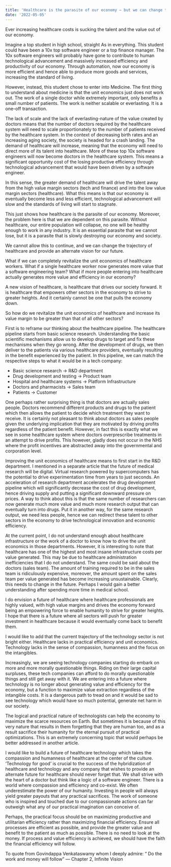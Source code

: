 ```yaml
---
title: 'Healthcare is the parasite of our economy — but we can change that.'
date: '2022-05-05'
---
```

Ever increasing healthcare costs is sucking the talent and the value out of our economy.

Imagine a top student in high school, straight As in everything. This student could have been a 10x top software engineer or a top finance manager. The 10x software engineers will probably have gone to contribute to human technological advancement and massively increased efficiency and productivity of our economy. Through automation, now our economy is more efficient and hence able to produce more goods and services, increasing the standard of living.

However, instead, this student chose to enter into Medicine. The first thing to understand about medicine is that the unit economics just does not work out. The work of a single doctor while extremely important, only benefits a small number of patients. The work is neither scalable or everlasting. It is a one-off transaction.

The lack of scale and the lack of everlasting-nature of the value created by doctors means that the number of doctors required by the healthcare system will need to scale proportionately to the number of patients received by the healthcare system. In the context of decreasing birth rates and an increasing aging society, the society is headed for a crash landing. The demand of healthcare will increase, meaning that the economy will need to direct more of its talent into healthcare. More of these top 10x software engineers will now become doctors in the healthcare system. This means a significant opportunity cost of the losing productive efficiency through technological advancement that would have been driven by a software engineer.

In this sense, the greater demand of healthcare will drive the talent away from the high value margin sectors (tech and finance) and into the low value margin sectors (healthcare). What this means is that our economy is eventually become less and less efficient, technological advancement will slow and the standards of living will start to stagnate.

This just shows how healthcare is the parasite of our economy. Moreover, the problem here is that we are dependent on this parasite. Without healthcare, our entire population will collapse, no one will be healthy enough to work in any industry. It is an essential parasite that we cannot lose, but it is a parasite that is slowly destroying our economy and society.

We cannot allow this to continue, and we can change the trajectory of healthcare and provide an alternate vision for our future.

What if we can completely revitalize the unit economics of healthcare workers. What if a single healthcare worker now generates more value that a software engineering team? What if more people entering into healthcare actually generates more value and efficiency in our economy?

A new vision of healthcare, is healthcare that drives our society forward. It is healthcare that empowers other sectors in the economy to strive to greater heights. And it certainly cannot be one that pulls the economy down.

So how do we revitalize the unit economics of healthcare and increase its value margin to be greater than that of all other sectors?

First is to reframe our thinking about the healthcare pipeline. The healthcare pipeline starts from basic science research. Understanding the basic scientific mechanisms allow us to develop drugs to target and fix these mechanisms when they go wrong. After the development of drugs, we then deliver to the patients via various healthcare providers, eventually resulting in the benefit experienced by the patient. In this pipeline, we can match the respective steps to what it would be in a tech company:
- Basic science research -> R&D department
- Drug development and testing -> Product team
- Hospital and healthcare systems -> Platform Infrastructure
- Doctors and pharmacists -> Sales team
- Patients -> Customer

One perhaps rather surprising thing is that doctors are actually sales people. Doctors recommend different products and drugs to the patient which then allows the patient to decide which treatment they want to receive. It is certainly not pleasant to think about doctors as sales people given the underlying implication that they are motivated by driving profits regardless of the patient benefit. However, in fact this is exactly what we see in some healthcare system where doctors overprescribe treatments in an attempt to drive profits. This however, gladly does not occur in the NHS where the profit incentives are abstracted away into the governmental and corporation level.

Improving the unit economics of healthcare means to first start in the R&D department. I mentioned in a separate article that the future of medical research will be digital. Virtual research powered by supercomputers has the potential to drive experimentation time from years to just seconds. An acceleration of research department accelerates the drug development pipeline which will significantly decrease the cost of drug development, hence driving supply and putting a significant downward pressure on prices. A way to think about this is that the same number of researchers can now generate much more value and much more research output that can eventually turn into drugs. Put it in another way, for the same research output, we need less people, hence we can redirect these talent to other sectors in the economy to drive technological innovation and economic efficiency.

At the current point, I do not understand enough about healthcare infrastructure or the work of a doctor to know how to drive the unit economics in those departments. However, it is interesting to note that healthcare has one of the highest and most insane infrastructure costs per value generated. This may be due to healthcare administration inefficiencies that I do not understand. The same could be said about the doctors (sales team). The amount of training required to be in the sales team is ridiculously expensive, moreover, the amount spent on the sales team per value generated has become increasing unsustainable. Clearly, this needs to change in the future. Perhaps I would gain a better understanding after spending more time in medical school.

I do envision a future of healthcare where healthcare professionals are highly valued, with high value margins and drives the economy forward being an empowering force to enable humanity to strive for greater heights. I hope that there is a future where all sectors will push for greater investment in healthcare because it would eventually come back to benefit them.

I would like to add that the current trajectory of the technology sector is not bright either. Healthcare lacks in practical efficiency and unit economics. Technology lacks in the sense of compassion, humanness and the focus on the intangibles.

Increasingly, we are seeing technology companies starting do embark on more and more morally questionable things. Riding on their large capital surpluses, these tech companies can afford to do morally questionable things and still get away with it. We are entering into a future where technology is no longer about generating value and efficiency for the economy, but a function to maximize value extraction regardless of the intangible costs. It is a dangerous path to tread on and it would be sad to see technology which would have so much potential, generate net harm in our society.

The logical and practical nature of technologists can help the economy to maximize the scarce resources on Earth. But sometimes it is because of this very nature that results in them forgetting that they are human too, and as a result sacrifice their humanity for the eternal pursuit of practical optimizations. This is an extremely concerning topic that would perhaps be better addressed in another article.

I would like to build a future of healthcare technology which takes the compassion and humanness of healthcare at the center of the culture. ‘Technology for good’ is crucial to the success of the hybridization of healthcare and technology and any company that wishes to provide an alternate future for healthcare should never forget that. We shall strive with the heart of a doctor but think like a logic of a software engineer. There is a world where compassion and efficiency and co-exist. We often underestimate the power of our humanity. Investing in people will always yield greater payouts that any practical sacrifices. The work of someone who is inspired and touched due to our compassionate actions can far outweigh what any of our practical imagination can conceive of.

Perhaps, the practical focus should be on maximizing productive and utilitarian efficiency rather than maximizing financial efficiency. Ensure all processes are efficient as possible, and provide the greater value and benefit to the patient as much as possible. There is no need to look at the money. If process and value efficiency is achieved, we should have the faith the financial efficiency will follow.

To quote from Govindappa Venkataswamy whom I deeply admire:
“ Do the work and money will follow” — Chapter 2, Infinite Vision